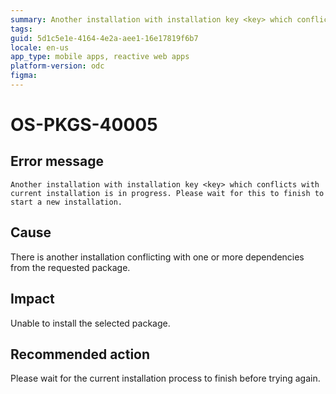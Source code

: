 ```yaml
---
summary: Another installation with installation key <key> which conflicts with current installation is in progress. Please wait for this to finish to start a new installation.
tags:
guid: 5d1c5e1e-4164-4e2a-aee1-16e17819f6b7
locale: en-us
app_type: mobile apps, reactive web apps
platform-version: odc
figma:
---
```


# OS-PKGS-40005

## Error message

`Another installation with installation key <key> which conflicts with current installation is in progress. Please wait for this to finish to start a new installation.`

## Cause

There is another installation conflicting with one or more dependencies from the requested package.

## Impact

Unable to install the selected package.

## Recommended action

Please wait for the current installation process to finish before trying again.
